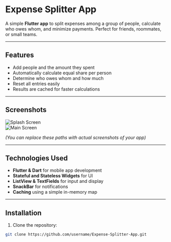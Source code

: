 # Expense Splitter App

A simple **Flutter app** to split expenses among a group of people, calculate who owes whom, and minimize payments. Perfect for friends, roommates, or small teams.

---

## Features

- Add people and the amount they spent
- Automatically calculate equal share per person
- Determine who owes whom and how much
- Reset all entries easily
- Results are cached for faster calculations

---

## Screenshots

![Splash Screen](screenshots/splash.png)  
![Main Screen](screenshots/main.png)  

*(You can replace these paths with actual screenshots of your app)*

---

## Technologies Used

- **Flutter & Dart** for mobile app development
- **Stateful and Stateless Widgets** for UI
- **ListView & TextFields** for input and display
- **SnackBar** for notifications
- **Caching** using a simple in-memory map

---

## Installation

1. Clone the repository:

```bash
git clone https://github.com/username/Expense-Splitter-App.git
